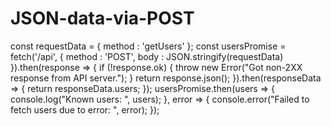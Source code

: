 # JSON-data-via-POST

const requestData = {
 method : 'getUsers'
};
const usersPromise = fetch('/api', {
 method : 'POST',
 body : JSON.stringify(requestData)
}).then(response => {
 if (!response.ok) {
 throw new Error("Got non-2XX response from API server.");
 }
 return response.json();
}).then(responseData => {
 return responseData.users;
});
usersPromise.then(users => {
 console.log("Known users: ", users);
}, error => {
 console.error("Failed to fetch users due to error: ", error);
});
